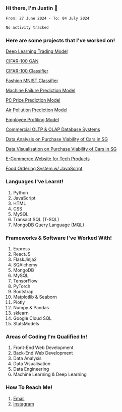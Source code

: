 ### Hi there, I'm Justin 👋

<!--[![GitHub Streak](http://github-readme-streak-stats.herokuapp.com?user=amidstdebug&theme=midnight-purple&hide_border=true&date_format=j%20M%5B%20Y%5D)](https://git.io/streak-stats)-->

<!--START_SECTION:waka-->

```txt
From: 27 June 2024 - To: 04 July 2024

No activity tracked
```

<!--END_SECTION:waka-->

### Here are some projects that I've worked on!

[Deep Learning Trading Model](https://github.com/amidstdebug/Deep-Learning-Trading-Model)


[CIFAR-100 GAN](https://github.com/amidstdebug/CIFAR100-GAN)

[CIFAR-100 Classifier](https://github.com/amidstdebug/CIFAR100-Classifier)

[Fashion MNIST Classifier](https://github.com/amidstdebug/Fashion-MNIST-Classifier)

[Machine Failure Prediction Model](https://github.com/amidstdebug/Machine-Failure-Prediction-Model)

[PC Price Prediction Model](https://github.com/amidstdebug/PC-Price-Prediction-Model)

[Air Pollution Prediction Model](https://github.com/amidstdebug/Air-Pollution-Prediction-Model)

[Employee Profiling Model](https://github.com/amidstdebug/Employee-Profiling-Model)

[Commercial OLTP & OLAP Database Systems](https://github.com/amidstdebug/DAAA-Y2-S1/tree/main/Data%20Engineering/CA2/Main%20Branch)

[Data Analysis on Purchase Viability of Cars in SG](https://github.com/amidstdebug/DAAA-Sem-2/tree/main/PDAS/DAAA1B04_2112646_Justin_Wong_Juin_Hng)

[Data Visualisation on Purchase Viability of Cars in SG](https://github.com/amidstdebug/DAAA-Sem-2/tree/main/DAVI/P2112646_Justin_Wong_Juin_Hng)

[E-Commerce Website for Tech Products](https://github.com/amidstdebug/DAAA-Sem-2/tree/main/BEWD/Assignments/bed-assignment-2)

[Food Ordering System w/ JavaScript](https://github.com/amidstdebug/Restaurant-Ordering-System)



### Languages I've Learnt!
1. Python
2. JavaScript
3. HTML
4. CSS
5. MySQL
6. Transact SQL (T-SQL)
7. MongoDB Query Language (MQL)

### Frameworks & Software I've Worked With!
1. Express
2. ReactJS
3. FlaskJinja2 
4. SQAlchemy
5. MongoDB
6. MySQL
7. TensorFlow
8. PyTorch
9. Bootstrap
10. Matplotlib & Seaborn
11. Plotly
12. Numpy & Pandas
13. sklearn
14. Google Cloud SQL
15. StatsModels

### Areas of Coding I'm Qualified In!
1. Front-End Web Development
2. Back-End Web Development
3. Data Analysis
4. Data Visualisation
5. Data Engineering
6. Machine Learning & Deep Learning


### How To Reach Me!
1. [Email](mailto:work@jwong.dev)
2. [Instagram](https://www.instagram.com/1kdegree)


